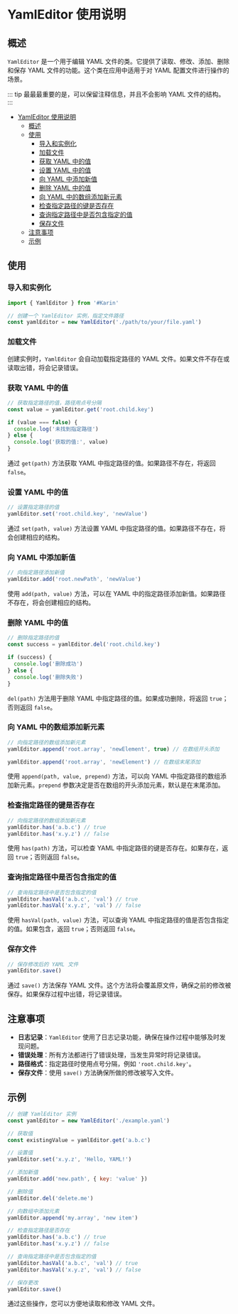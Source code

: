 # YamlEditor 使用说明

## 概述
`YamlEditor` 是一个用于编辑 YAML 文件的类。它提供了读取、修改、添加、删除和保存 YAML 文件的功能。这个类在应用中适用于对 YAML 配置文件进行操作的场景。

::: tip
最最最重要的是，可以保留注释信息，并且不会影响 YAML 文件的结构。
:::

- [YamlEditor 使用说明](#yamleditor-使用说明)
  - [概述](#概述)
  - [使用](#使用)
    - [导入和实例化](#导入和实例化)
    - [加载文件](#加载文件)
    - [获取 YAML 中的值](#获取-yaml-中的值)
    - [设置 YAML 中的值](#设置-yaml-中的值)
    - [向 YAML 中添加新值](#向-yaml-中添加新值)
    - [删除 YAML 中的值](#删除-yaml-中的值)
    - [向 YAML 中的数组添加新元素](#向-yaml-中的数组添加新元素)
    - [检查指定路径的键是否存在](#检查指定路径的键是否存在)
    - [查询指定路径中是否包含指定的值](#查询指定路径中是否包含指定的值)
    - [保存文件](#保存文件)
  - [注意事项](#注意事项)
  - [示例](#示例)


## 使用

### 导入和实例化
```js
import { YamlEditor } from '#Karin'

// 创建一个 YamlEditor 实例，指定文件路径
const yamlEditor = new YamlEditor('./path/to/your/file.yaml')
```


### 加载文件
创建实例时，`YamlEditor` 会自动加载指定路径的 YAML 文件。如果文件不存在或读取出错，将会记录错误。


### 获取 YAML 中的值
```js
// 获取指定路径的值，路径用点号分隔
const value = yamlEditor.get('root.child.key')

if (value === false) {
  console.log('未找到指定路径')
} else {
  console.log('获取的值:', value)
}
```
通过 `get(path)` 方法获取 YAML 中指定路径的值。如果路径不存在，将返回 `false`。


### 设置 YAML 中的值
```js
// 设置指定路径的值
yamlEditor.set('root.child.key', 'newValue')
```
通过 `set(path, value)` 方法设置 YAML 中指定路径的值。如果路径不存在，将会创建相应的结构。


### 向 YAML 中添加新值
```js
// 向指定路径添加新值
yamlEditor.add('root.newPath', 'newValue')
```
使用 `add(path, value)` 方法，可以在 YAML 中的指定路径添加新值。如果路径不存在，将会创建相应的结构。


### 删除 YAML 中的值
```js
// 删除指定路径的值
const success = yamlEditor.del('root.child.key')

if (success) {
  console.log('删除成功')
} else {
  console.log('删除失败')
}
```
`del(path)` 方法用于删除 YAML 中指定路径的值。如果成功删除，将返回 `true`；否则返回 `false`。


### 向 YAML 中的数组添加新元素
```js
// 向指定路径的数组添加新元素
yamlEditor.append('root.array', 'newElement', true) // 在数组开头添加

yamlEditor.append('root.array', 'newElement') // 在数组末尾添加
```
使用 `append(path, value, prepend)` 方法，可以向 YAML 中指定路径的数组添加新元素。`prepend` 参数决定是否在数组的开头添加元素，默认是在末尾添加。


### 检查指定路径的键是否存在
```js
// 向指定路径的数组添加新元素
yamlEditor.has('a.b.c') // true
yamlEditor.has('x.y.z') // false
```
使用 `has(path)` 方法，可以检查 YAML 中指定路径的键是否存在。如果存在，返回 `true`；否则返回 `false`。


### 查询指定路径中是否包含指定的值
```js
// 查询指定路径中是否包含指定的值
yamlEditor.hasVal('a.b.c', 'val') // true
yamlEditor.hasVal('x.y.z', 'val') // false
```
使用 `hasVal(path, value)` 方法，可以查询 YAML 中指定路径的值是否包含指定的值。如果包含，返回 `true`；否则返回 `false`。


### 保存文件
```js
// 保存修改后的 YAML 文件
yamlEditor.save()
```
通过 `save()` 方法保存 YAML 文件。这个方法将会覆盖原文件，确保之前的修改被保存。如果保存过程中出错，将记录错误。


## 注意事项
- **日志记录**：`YamlEditor` 使用了日志记录功能，确保在操作过程中能够及时发现问题。
- **错误处理**：所有方法都进行了错误处理，当发生异常时将记录错误。
- **路径格式**：指定路径时使用点号分隔，例如 `'root.child.key'`。
- **保存文件**：使用 `save()` 方法确保所做的修改被写入文件。


## 示例
```js
// 创建 YamlEditor 实例
const yamlEditor = new YamlEditor('./example.yaml')

// 获取值
const existingValue = yamlEditor.get('a.b.c')

// 设置值
yamlEditor.set('x.y.z', 'Hello, YAML!')

// 添加新值
yamlEditor.add('new.path', { key: 'value' })

// 删除值
yamlEditor.del('delete.me')

// 向数组中添加元素
yamlEditor.append('my.array', 'new item')

// 检查指定路径是否存在
yamlEditor.has('a.b.c') // true
yamlEditor.has('x.y.z') // false

// 查询指定路径中是否包含指定的值
yamlEditor.hasVal('a.b.c', 'val') // true
yamlEditor.hasVal('x.y.z', 'val') // false

// 保存更改
yamlEditor.save()
```
通过这些操作，您可以方便地读取和修改 YAML 文件。